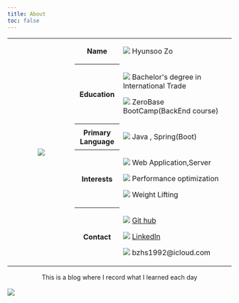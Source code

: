 ```yaml
---
title: About
toc: false
---
```

<div>
  <table class="_type__01">
    <colgroup>
      <col style="width:30%;" />
      <col style="width:20%;" />
      <col />
    </colgroup>
    <tbody>
      <tr>
        <th rowspan="5" class="img_hyunsoo">
          <img src="https://i.imgur.com/tpr5jcv.png" />
        </th>
        <th>Name</th>
        <td>
          <p>
            <img src="https://em-content.zobj.net/thumbs/240/apple/354/technologist-light-skin-tone_1f9d1-1f3fb-200d-1f4bb.png" />
            <span>Hyunsoo Zo</span>
          </p>
        </td>
      </tr>
      <tr>
        <th>Education</th>
        <td>
          <p>
            <img src="https://em-content.zobj.net/thumbs/240/apple/354/student-light-skin-tone_1f9d1-1f3fb-200d-1f393.png" />
            <span>Bachelor's degree in International Trade</span>
          </p>
          <p>
            <img src="https://em-content.zobj.net/thumbs/240/apple/354/tent_26fa.png" />
            <span>ZeroBase BootCamp(BackEnd course)</span>
          </p>
        </td>
      </tr>
      <tr>
        <th>Primary Language</th>
        <td>
          <p>
            <img src="https://em-content.zobj.net/thumbs/240/toss-face/342/regional-indicator-symbol-letter-j_1f1ef.png" />
            <span>Java , Spring(Boot)</span>
          </p>
        </td>
      </tr>
      <tr>
        <th>Interests</th>
        <td>
          <p>
            <img src="https://em-content.zobj.net/thumbs/240/microsoft/319/globe-with-meridians_1f310.png" />
            <span>Web Application,Server</span>
          </p>
          <p>
            <img src="https://em-content.zobj.net/thumbs/240/apple/354/high-voltage_26a1.png" />
            <span>Performance optimization</span>
          </p>
          <p>
            <img src="https://em-content.zobj.net/thumbs/240/apple/354/person-lifting-weights_1f3cb-fe0f.png" />
            <span>Weight Lifting</span>
          </p>
        </td>
      </tr>
      <tr>
        <th>Contact</th>
        <td>
          <p>
            <img src="https://velog.velcdn.com/images/augus-xury/post/a3c5cffd-1919-4976-a82d-62826a4f020c/GitHub-APK-MOD-Download-1.18.0.png" />
            <a href="https://github.com/HyunsooZo">Git hub</a>
          </p>
          <p>
            <img src="https://content.linkedin.com/content/dam/me/business/en-us/amp/brand-site/v2/bg/LI-Bug.svg.original.svg" />
            <a href="https://www.linkedin.com/in/hyunsoo-jo-605554186/?locale=en_US">LinkedIn</a>
          </p>
            <p>
            <img src="https://em-content.zobj.net/thumbs/240/twitter/348/envelope_2709-fe0f.png" />
             bzhs1992@icloud.com
          </p>
        </td>
      </tr>
    </tbody>
  </table>
</div>
<div>
<div style="text-align:center">This is a blog where I record what I learned each day
</div>

<br>


<img src="https://ghchart.rshah.org/0080ff/HyunsooZo"/>


